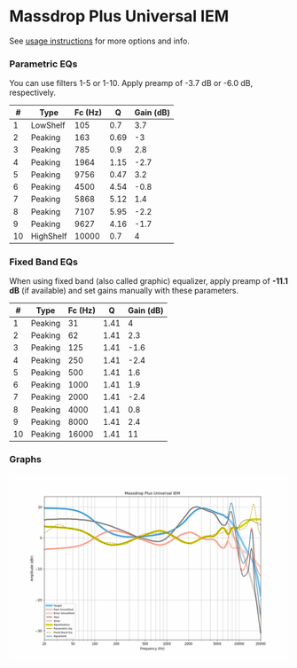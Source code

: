 # Massdrop Plus Universal IEM
See [usage instructions](https://github.com/jaakkopasanen/AutoEq#usage) for more options and info.

### Parametric EQs
You can use filters 1-5 or 1-10. Apply preamp of -3.7 dB or -6.0 dB, respectively.

|   # | Type      |   Fc (Hz) |    Q |   Gain (dB) |
|-----|-----------|-----------|------|-------------|
|   1 | LowShelf  |       105 | 0.7  |         3.7 |
|   2 | Peaking   |       163 | 0.69 |        -3   |
|   3 | Peaking   |       785 | 0.9  |         2.8 |
|   4 | Peaking   |      1964 | 1.15 |        -2.7 |
|   5 | Peaking   |      9756 | 0.47 |         3.2 |
|   6 | Peaking   |      4500 | 4.54 |        -0.8 |
|   7 | Peaking   |      5868 | 5.12 |         1.4 |
|   8 | Peaking   |      7107 | 5.95 |        -2.2 |
|   9 | Peaking   |      9627 | 4.16 |        -1.7 |
|  10 | HighShelf |     10000 | 0.7  |         4   |

### Fixed Band EQs
When using fixed band (also called graphic) equalizer, apply preamp of **-11.1 dB** (if available) and set gains manually with these parameters.

|   # | Type    |   Fc (Hz) |    Q |   Gain (dB) |
|-----|---------|-----------|------|-------------|
|   1 | Peaking |        31 | 1.41 |         4   |
|   2 | Peaking |        62 | 1.41 |         2.3 |
|   3 | Peaking |       125 | 1.41 |        -1.6 |
|   4 | Peaking |       250 | 1.41 |        -2.4 |
|   5 | Peaking |       500 | 1.41 |         1.6 |
|   6 | Peaking |      1000 | 1.41 |         1.9 |
|   7 | Peaking |      2000 | 1.41 |        -2.4 |
|   8 | Peaking |      4000 | 1.41 |         0.8 |
|   9 | Peaking |      8000 | 1.41 |         2.4 |
|  10 | Peaking |     16000 | 1.41 |        11   |

### Graphs
![](./Massdrop%20Plus%20Universal%20IEM.png)
